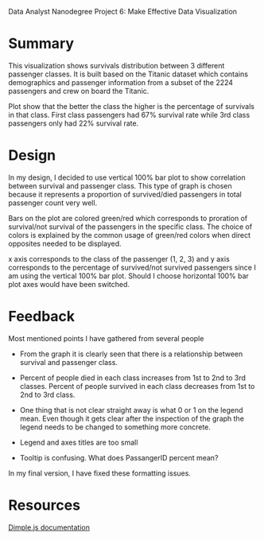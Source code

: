 Data Analyst Nanodegree Project 6: Make Effective Data Visualization

# Summary

This visualization shows survivals distribution between 3 different passenger classes. It is built based on the Titanic dataset which contains demographics and passenger information from a subset of the 2224 passengers and crew on board the Titanic.

Plot show that the better the class the higher is the percentage of survivals in that class.  First class passengers had 67% survival rate while 3rd class passengers only had 22% survival rate.


# Design


In my design, I decided to use vertical 100% bar plot to show correlation between survival and passenger class. This type of graph is chosen because it represents a proportion of survived/died passengers in total passenger count very well.

Bars on the plot are colored green/red which corresponds to proration of survival/not survival of the passengers in the specific class. The choice of colors is explained by the common usage of green/red colors when direct opposites needed to be displayed.

x axis corresponds to the class of the passenger (1, 2, 3) and y axis corresponds to the percentage of survived/not survived passengers since I am using the vertical 100% bar plot. Should I choose horizontal 100% bar plot axes would have been switched.




# Feedback


Most mentioned points I have gathered from several people

* From the graph it is clearly seen that there is a relationship between survival and passenger class.

* Percent of people died in each class increases from 1st to 2nd to 3rd classes.
Percent of people survived in each class decreases from 1st to 2nd to 3rd class.

* One thing that is not clear straight away is what 0 or 1 on the legend mean. Even though it gets clear after the inspection of the graph the legend needs to be changed to something more concrete.

* Legend and axes titles are too small

* Tooltip is confusing. What does PassangerID percent mean?

In my final version, I have fixed these formatting issues.


# Resources

[Dimple.js documentation](https://github.com/PMSI-AlignAlytics/dimple/wiki)

